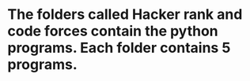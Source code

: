 <h1>The folders called Hacker rank and code forces contain the python programs.
Each folder contains 5 programs.
</h1>
